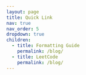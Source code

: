 ```yaml
---
layout: page
title: Quick Link
nav: true
nav_order: 5
dropdown: true
children:
  - title: Formatting Guide
    permalink: /blog/
  - title: LeetCode
    permalink: /blog/
---
```

